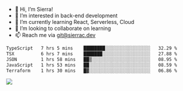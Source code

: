 - 👋 Hi, I’m Sierra!
- 👀 I’m interested in back-end development
- 🌱 I’m currently learning React, Serverless, Cloud
- 💞️ I’m looking to collaborate on learning
- 📫 Reach me via git@sierrac.dev

<!--START_SECTION:waka-->

```txt
TypeScript   7 hrs 5 mins    ████████░░░░░░░░░░░░░░░░░   32.29 %
TSX          6 hrs 7 mins    ███████░░░░░░░░░░░░░░░░░░   27.88 %
JSON         1 hrs 58 mins   ██▒░░░░░░░░░░░░░░░░░░░░░░   08.95 %
JavaScript   1 hrs 53 mins   ██░░░░░░░░░░░░░░░░░░░░░░░   08.59 %
Terraform    1 hrs 30 mins   █▓░░░░░░░░░░░░░░░░░░░░░░░   06.86 %
```

<!--END_SECTION:waka-->


![](https://hit.yhype.me/github/profile?user_id=7351311)
